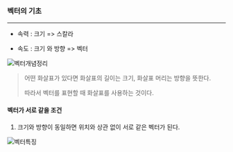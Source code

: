 ### 벡터의 기초

<hr>

- 속력 :  크기      => 스칼라



- 속도 :  크기 와 방향   => 벡터



![벡터개념정리](C:\Math\선형대수학\벡터개념정리.jpg)

> 어떤 화살표가 있다면 화살표의 길이는 크기, 화살표 머리는 방향을 뜻한다.
>
> 따라서 벡터를 표현할 때 화살표를 사용하는 것이다. 



#### 벡터가 서로 같을 조건

1. 크기와 방향이 동일하면 위치와 상관 없이 서로 같은 벡터가 된다.

![벡터특징](C:\Math\선형대수학\벡터특징.jpg)